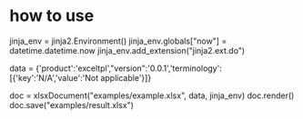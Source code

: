 
# how to use

jinja_env = jinja2.Environment()
jinja_env.globals["now"] = datetime.datetime.now
jinja_env.add_extension("jinja2.ext.do")

data = {'product':'exceltpl',"version":'0.0.1','terminology':[{'key':'N/A','value':'Not applicable'}]}

doc = xlsxDocument("examples/example.xlsx", data, jinja_env)
doc.render()
doc.save("examples/result.xlsx")

